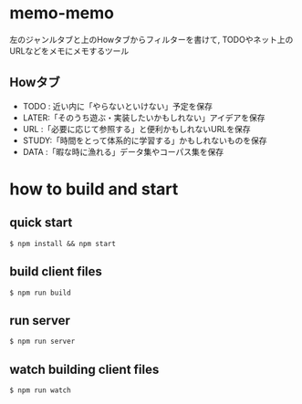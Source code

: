 # memo-memo

左のジャンルタブと上のHowタブからフィルターを書けて,
TODOやネット上のURLなどをメモにメモするツール

## Howタブ
- TODO : 近い内に「やらないといけない」予定を保存
- LATER:「そのうち遊ぶ・実装したいかもしれない」アイデアを保存
- URL  :「必要に応じて参照する」と便利かもしれないURLを保存
- STUDY:「時間をとって体系的に学習する」かもしれないものを保存
- DATA :「暇な時に漁れる」データ集やコーパス集を保存

# how to build and start

## quick start
`$ npm install && npm start`

## build client files
`$ npm run build`

## run server
`$ npm run server`

## watch building client files
`$ npm run watch`
